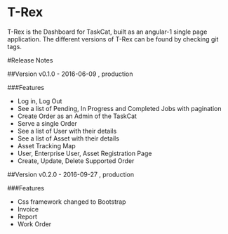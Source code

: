 # T-Rex
T-Rex is the Dashboard for TaskCat, built as an angular-1 single page application.
The different versions of T-Rex can be found by checking git tags.

#Release Notes

##Version
v0.1.0 - 2016-06-09 , production

###Features
- Log in, Log Out
- See a list of Pending, In Progress and Completed Jobs with pagination
- Create Order as an Admin of the TaskCat
- Serve a single Order
- See a list of User with their details
- See a list of Asset with their details
- Asset Tracking Map
- User, Enterprise User, Asset Registration Page
- Create, Update, Delete Supported Order

##Version
v0.2.0 - 2016-09-27 , production

###Features
- Css framework changed to Bootstrap
- Invoice
- Report
- Work Order
